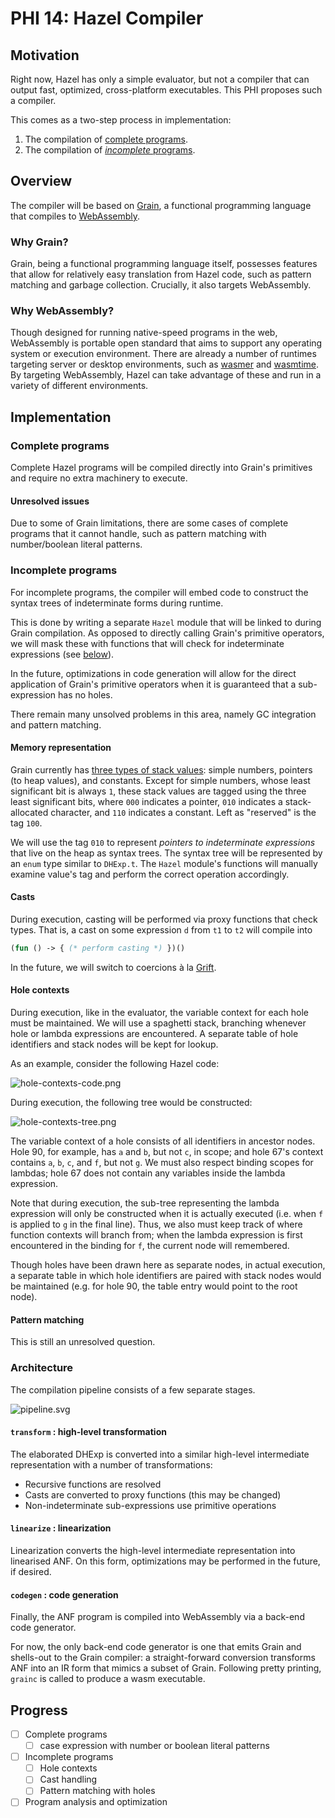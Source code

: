 # PHI 14: Hazel Compiler

## Motivation

Right now, Hazel has only a simple evaluator, but not a compiler that can output fast, optimized,
cross-platform executables. This PHI proposes such a compiler.

This comes as a two-step process in implementation:

1.  The compilation of [complete programs](#complete-programs).
2.  The compilation of [*incomplete* programs](#incomplete-programs).

## Overview

The compiler will be based on [Grain](https://grain-lang.org/), a functional programming language
that compiles to [WebAssembly](https://webassembly.org/).

### Why Grain?

Grain, being a functional programming language itself, possesses features that allow for relatively
easy translation from Hazel code, such as pattern matching and garbage collection. Crucially, it
also targets WebAssembly.

### Why WebAssembly?

Though designed for running native-speed programs in the web, WebAssembly is portable open standard
that aims to support any operating system or execution environment. There are already a number of
runtimes targeting server or desktop environments, such as
[wasmer](https://github.com/wasmerio/wasmer) and
[wasmtime](https://github.com/bytecodealliance/wasmtime). By targeting WebAssembly, Hazel can take
advantage of these and run in a variety of different environments.

## Implementation

### Complete programs

Complete Hazel programs will be compiled directly into Grain's primitives and require no extra
machinery to execute.

#### Unresolved issues

Due to some of Grain limitations, there are some cases of complete programs that it cannot handle,
such as pattern matching with number/boolean literal patterns.

### Incomplete programs

For incomplete programs, the compiler will embed code to construct the syntax trees of indeterminate
forms during runtime.

This is done by writing a separate `Hazel` module that will be linked to during Grain compilation.
As opposed to directly calling Grain's primitive operators, we will mask these with functions that
will check for indeterminate expressions (see [below](#memory-representation)).

In the future, optimizations in code generation will allow for the direct application of Grain's
primitive operators when it is guaranteed that a sub-expression has no holes.

There remain many unsolved problems in this area, namely GC integration and pattern matching.

#### Memory representation

Grain currently has [three types of stack
values](https://github.com/grain-lang/grain/blob/main/docs/contributor/data_representations.md):
simple numbers, pointers (to heap values), and constants. Except for simple numbers, whose least
significant bit is always `1`, these stack values are tagged using the three least significant bits,
where `000` indicates a pointer, `010` indicates a stack-allocated character, and `110` indicates a
constant. Left as "reserved" is the tag `100`.

We will use the tag `010` to represent *pointers to indeterminate expressions* that live on the heap
as syntax trees. The syntax tree will be represented by an `enum` type similar to `DHExp.t`. The
`Hazel` module's functions will manually examine value's tag and perform the correct operation
accordingly.

#### Casts

During execution, casting will be performed via proxy functions that check types. That is, a cast on
some expression `d` from `t1` to `t2` will compile into

``` ocaml
(fun () -> { (* perform casting *) })()
```

In the future, we will switch to coercions à la [Grift](https://github.com/Gradual-Typing/Grift).

#### Hole contexts

During execution, like in the evaluator, the variable context for each hole must be maintained. We
will use a spaghetti stack, branching whenever hole or lambda expressions are encountered. A
separate table of hole identifiers and stack nodes will be kept for lookup.

As an example, consider the following Hazel code:

![hole-contexts-code.png](./assets/hole-contexts-code.png)

During execution, the following tree would be constructed:

![hole-contexts-tree.png](./assets/hole-contexts.svg)

The variable context of a hole consists of all identifiers in ancestor nodes. Hole 90, for example,
has `a` and `b`, but not `c`, in scope; and hole 67's context contains `a`, `b`, `c`, and `f`, but
not `g`. We must also respect binding scopes for lambdas; hole 67 does not contain any variables
inside the lambda expression.

Note that during execution, the sub-tree representing the lambda expression will only be constructed
when it is actually executed (i.e. when `f` is applied to `g` in the final line). Thus, we also must
keep track of where function contexts will branch from; when the lambda expression is first
encountered in the binding for `f`, the current node will remembered.

Though holes have been drawn here as separate nodes, in actual execution, a separate table in which
hole identifiers are paired with stack nodes would be maintained (e.g. for hole 90, the table entry
would point to the root node).

#### Pattern matching

This is still an unresolved question.

### Architecture

The compilation pipeline consists of a few separate stages.

![pipeline.svg](./assets/pipeline.svg)

#### `transform` : high-level transformation

The elaborated DHExp is converted into a similar high-level intermediate representation with a
number of transformations:

-   Recursive functions are resolved
-   Casts are converted to proxy functions (this may be changed)
-   Non-indeterminate sub-expressions use primitive operations

#### `linearize` : linearization

Linearization converts the high-level intermediate representation into linearised ANF. On this form,
optimizations may be performed in the future, if desired.

#### `codegen` : code generation

Finally, the ANF program is compiled into WebAssembly via a back-end code generator.

For now, the only back-end code generator is one that emits Grain and shells-out to the Grain
compiler: a straight-forward conversion transforms ANF into an IR form that mimics a subset of
Grain. Following pretty printing, `grainc` is called to produce a wasm executable.

## Progress

-   [ ] Complete programs
    -   [ ] case expression with number or boolean literal patterns
-   [ ] Incomplete programs
    -   [ ] Hole contexts
    -   [ ] Cast handling
    -   [ ] Pattern matching with holes
-   [ ] Program analysis and optimization
